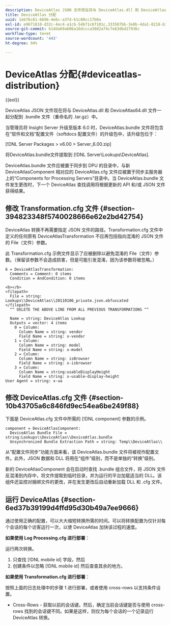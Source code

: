 ```yaml
---
description: DeviceAtlas JSON 文件现在将与 DeviceAtlas.dll 和 DeviceAtlas64.dll 文件一起分配到 .bundle 文件（重命名的 .tar.gz）中。
title: DeviceAtlas 分配
uuid: 1eb76c61-6696-4e6c-a3fd-61c00cc17b0a
exl-id: e9671810-d32c-4ec4-a1cb-54b71c6f101c,333507bb-3e8b-4da1-8218-b35fcf8d5f80,aa811c7b-ef80-4f23-b395-0cbb7d2677a9
source-git-commit: b1dda69a606a16dccca30d2a74c7e63dbd27936c
workflow-type: tm+mt
source-wordcount: '443'
ht-degree: 94%

---
```


# DeviceAtlas 分配{#deviceatlas-distribution}

{{eol}}

DeviceAtlas JSON 文件现在将与 DeviceAtlas.dll 和 DeviceAtlas64.dll 文件一起分配到 .bundle 文件（重命名的 .tar.gz）中。

当管理员将 Insight Server 升级至版本 6.0 时，DeviceAtlas.bundle 文件将包含在“软件和文档”配置文件（softdocs 配置文件）的升级包中，该升级包位于：

[!DNL Server Packages > v6.00 > Server_6.00.zip]

将DeviceAtlas.bundle文件提取到 [!DNL Server\Lookups\DeviceAtlas].

DeviceAtlas.bundle 文件应被置于同步到 DPU 的目录中，与新 DeviceAtlasComponent 相对应的 DeviceAtlas.cfg 文件应被置于同步主服务器上的“Components for Processing Servers”目录中。当 DeviceAtlas.bundle 文件发生更改时，下一个 DeviceAtlas 查找调用将根据更新的 API 和/或 JSON 文件获得结果。

## 修改 Transformation.cfg 文件 {#section-394823348f5740028666e62e2bd42754}

DeviceAtlas 转换不再需要指定 JSON 文件的路径。Transformation.cfg 文件中定义的任何原有 DeviceAtlasTransformation 不应再包括指向混淆的 JSON 文件的 File（文件）参数。

此 Transformation.cfg 示例文件显示了应被删除以避免混淆的 File（文件）参数。（保留该参数不会造成损害，但是可能引发混淆，因为该参数将被忽略。）

```
6 = DeviceAtlasTransformation:  
  Comments = Comment: 0 items  
  Condition = AndCondition: 0 items

<b></b> 
<filepath>
  File = string: Lookups\\DeviceAtlas\\20110106_private.json.obfuscated 
</filepath> 
  ^^ DELETE THE ABOVE LINE FROM ALL PREVIOUS TRANSFORMATIONS ^^  
 
  Name = string: DeviceAtlas Lookup  
  Outputs = vector: 4 items  
    0 = Column:  
      Column Name = string: vendor  
      Field Name = string: x-vendor  
    1 = Column:  
      Column Name = string: model  
      Field Name = string: x-model  
    2 = Column:  
      Column Name = string: isBrowser  
      Field Name = string: x-isbrowser  
    3 = Column:  
      Column Name = string:usableDisplayHeight  
      Field Name = string: x-usable-display-height 
User Agent = string: x-ua  
```

## 修改 DeviceAtlas.cfg 文件 {#section-10b43705a6c846fd9ec54ea6be249f88}

下面是 DeviceAtlas.cfg 文件中所需的 [!DNL component] 参数的示例。

```
component = DeviceAtlasComponent: 
  DeviceAtlas Bundle File = string:Lookups\\DeviceAtlas\\DeviceAtlas.bundle 
  Unsynchronized Bundle Extraction Path = string: Temp\\DeviceAtlas\\
```

从“配置文件同步”功能方面来看，该 DeviceAtlas.bundle 文件将被视作配置文件。此外，JSON 数据和 DLL 将用在“组件”级别，而不是单独的“转换”级别。

新的 DeviceAtlasComponent 会在启动时查找 .bundle 组合文件，将 JSON 文件反混淆到内存中，将文件提取到临时目录，并为运行的平台加载适当的 DLL。该组件还监控对捆绑文件的更改，并在发生更改后自动重新加载 DLL 和 .cfg 文件。

## 运行 DeviceAtlas {#section-6ed37b39199d4ffd95d30b49a7ee9666}

通过使用正确的配置，可以大大缩短转换所需的时间。可以将转换配置为仅针对每个会话的每个访客运行一次，以使 DeviceAtlas 加快该过程的速度。

**如果使用 Log Processing.cfg 进行部署**：

运行两次转换。

1. 只查找 [!DNL mobile id] 字段，然后
1. 创建条件以忽略 [!DNL mobile id] 然后查查其余的地方。

**如果使用 Transformation.cfg 进行部署**：

按照上面的日志处理中的步骤 1 进行部署，或者使用 cross-rows 以支持条件设置。

* Cross-Rows - 获取以前的会话键。然后，确定当前会话键是否与使用 cross-rows 找到的会话键不同。如果是这样，则仅为每个会话的一个记录运行 DeviceAtlas 转换。
